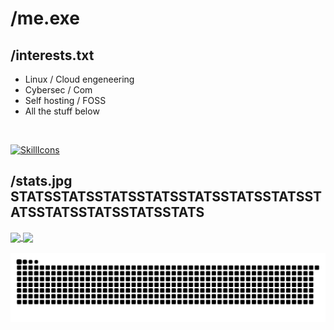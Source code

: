 # /me.exe

## /interests.txt
- Linux / Cloud engeneering
- Cybersec / Com
- Self hosting / FOSS
- All the stuff below 

</br>


[![SkillIcons](https://skillicons.dev/icons?i=linux,arch,bash,raspberrypi,vercel,rust,py,vscode,aws,gcp,git,github,ableton,unity)](https://skillicons.dev)<br/>

## /stats.jpg STATSSTATSSTATSSTATSSTATSSTATSSTATSSTATSSTATSSTATSSTATSSTATS
<!-- ![status](https://nocache.advaith.workers.dev?url=https://img.shields.io/endpoint?url=https://dev.discordprofiles.me/api/badge/status/801378854618398740 simple=true)
![playing](https://nocache.advaith.workers.dev?url=https://img.shields.io/endpoint?url=https://dev.discordprofiles.me/api/badge/playing/801378854618398740)
![vscode](https://nocache.advaith.workers.dev?url=https://img.shields.io/endpoint?url=https://dev.discordprofiles.me/api/badge/vscode/801378854618398740) -->

<a href="https://github.com/anuraghazra/github-readme-stats">
  <img height=160 align="center" src="https://github-readme-stats.vercel.app/api?username=liveslol&theme=transparent&count_private=true&hide_border=false&border_color=30363d" />
</a>
<a href="https://github.com/anuraghazra/convoychat">
  <img height=160 align="center" src="https://github-readme-stats.vercel.app/api/top-langs?username=liveslol&layout=compact&langs_count=4&count_private=true&card_width=320&hide_border=false&theme=transparent&border_color=30363d" />
</a>

</br>
</br>

<picture>
  <source media="(prefers-color-scheme: dark)" srcset="https://raw.githubusercontent.com/notbluie/notbluie/output/github-contribution-grid-snake-dark.svg">
  <source media="(prefers-color-scheme: light)" srcset="https://raw.githubusercontent.com/notbluie/notbluie/output/github-contribution-grid-snake.svg">
  <img alt="github contribution grid snake animation" src="https://raw.githubusercontent.com/notbluie/notbluie/output/github-contribution-grid-snake.svg">
</picture>
